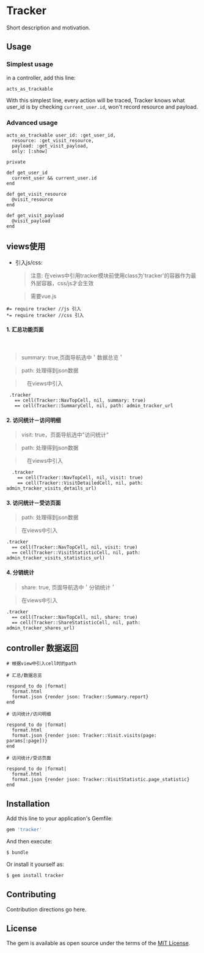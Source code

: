 # Tracker
Short description and motivation.

## Usage

### Simplest usage

in a controller, add this line:

    acts_as_trackable

With this simplest line, every action will be traced, Tracker knows what
user_id is by checking `current_user.id`, won't record resource and payload.

### Advanced usage

    acts_as_trackable user_id: :get_user_id,
      resource: :get_visit_resource,
      payload: :get_visit_payload,
      only: [:show]

    private

    def get_user_id
      current_user && current_user.id
    end

    def get_visit_resource
      @visit_resource
    end

    def get_visit_payload
      @visit_payload
    end
## views使用
- 引入js/css:

   > 注意: 在veiws中引用tracker模块前使用class为'tracker'的容器作为最外层容器，css/js才会生效

   > 需要vue.js

```
#= require tracker //js 引入
*= require tracker //css 引入

```
#### 1. 汇总功能页面
　
  > summary: true,页面导航选中＇数据总览＇

  > path: 处理得到json数据

  >　在views中引入

  ```
   .tracker
     == cell(Tracker::NavTopCell, nil, summary: true)
     == cell(Tracker::SummaryCell, nil, path: admin_tracker_url
  ```
#### 2. 访问统计－访问明细

  > visit: true，页面导航选中"访问统计"

  > path: 处理得到json数据

  >　在views中引入

  ```
    .tracker
      == cell(Tracker::NavTopCell, nil, visit: true)
      == cell(Tracker::VisitDetailedCell, nil, path: admin_tracker_visits_details_url)

  ```

#### 3. 访问统计－受访页面

  > path: 处理得到json数据

  > 在views中引入

  ```
  .tracker
    == cell(Tracker::NavTopCell, nil, visit: true)
    == cell(Tracker::VisitStatisticCell, nil, path: admin_tracker_visits_statistics_url)

  ```

#### 4. 分销统计

  > share: true, 页面导航选中＇分销统计＇

  > 在views中引入

  ```
  .tracker
    == cell(Tracker::NavTopCell, nil, share: true)
    == cell(Tracker::ShareStatisticCell, nil, path: admin_tracker_shares_url)

  ```

## controller 数据返回

```
# 根据view中引入cell时的path

# 汇总/数据总览

respond_to do |format|
  format.html
  format.json {render json: Tracker::Summary.report}
end

# 访问统计/访问明细

respond_to do |format|
  format.html
  format.json {render json: Tracker::Visit.visits(page: params[:page])}
end

# 访问统计/受访页面

respond_to do |format|
  format.html
  format.json {render json: Tracker::VisitStatistic.page_statistic}
end

```

## Installation
Add this line to your application's Gemfile:

```ruby
gem 'tracker'
```

And then execute:
```bash
$ bundle
```

Or install it yourself as:
```bash
$ gem install tracker
```

## Contributing
Contribution directions go here.

## License
The gem is available as open source under the terms of the [MIT License](http://opensource.org/licenses/MIT).

